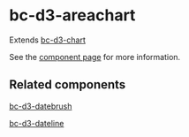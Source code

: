 bc-d3-areachart
================

Extends [bc-d3-chart](http://github.com/bilgecode/bc-d3-chart)

See the [component page](http://bilgecode.github.io/bc-d3-areachart) for more information.

## Related components

[bc-d3-datebrush](http://bilgecode.github.io/bc-d3-datebrush)

[bc-d3-dateline](http://bilgecode.github.io/bc-d3-dateline)
